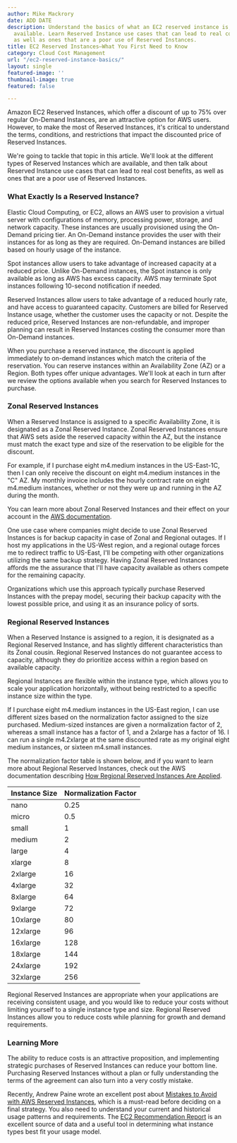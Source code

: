```yaml
---
author: Mike Mackrory
date: ADD DATE
description: Understand the basics of what an EC2 reserved instance is, and the types
  available. Learn Reserved Instance use cases that can lead to real cost benefits,
  as well as ones that are a poor use of Reserved Instances.
title: EC2 Reserved Instances—What You First Need to Know
category: Cloud Cost Management
url: "/ec2-reserved-instance-basics/"
layout: single
featured-image: ''
thumbnail-image: true
featured: false

---
```

Amazon EC2 Reserved Instances, which offer a discount of up to 75% over regular On-Demand Instances, are an attractive option for AWS users. However, to make the most of Reserved Instances, it's critical to understand the terms, conditions, and restrictions that impact the discounted price of Reserved Instances.

We're going to tackle that topic in this article. We'll look at the different types of Reserved Instances which are available, and then talk about Reserved Instance use cases that can lead to real cost benefits, as well as ones that are a poor use of Reserved Instances.

### What Exactly Is a Reserved Instance?

Elastic Cloud Computing, or EC2, allows an AWS user to provision a virtual server with configurations of memory, processing power, storage, and network capacity. These instances are usually provisioned using the On-Demand pricing tier. An On-Demand instance provides the user with their instances for as long as they are required. On-Demand instances are billed based on hourly usage of the instance.

Spot instances allow users to take advantage of increased capacity at a reduced price. Unlike On-Demand instances, the Spot instance is only available as long as AWS has excess capacity. AWS may terminate Spot instances following 10-second notification if needed.

Reserved Instances allow users to take advantage of a reduced hourly rate, and have access to guaranteed capacity. Customers are billed for Reserved Instance usage, whether the customer uses the capacity or not. Despite the reduced price, Reserved Instances are non-refundable, and improper planning can result in Reserved Instances costing the consumer more than On-Demand instances.

When you purchase a reserved instance, the discount is applied immediately to on-demand instances which match the criteria of the reservation. You can reserve instances within an Availability Zone (AZ) or a Region. Both types offer unique advantages. We'll look at each in turn after we review the options available when you search for Reserved Instances to purchase.

### Zonal Reserved Instances

When a Reserved Instance is assigned to a specific Availability Zone, it is designated as a Zonal Reserved Instance. Zonal Reserved Instances ensure that AWS sets aside the reserved capacity within the AZ, but the instance must match the exact type and size of the reservation to be eligible for the discount.

For example, if I purchase eight m4.medium instances in the US-East-1C, then I can only receive the discount on eight m4.medium instances in the "C" AZ. My monthly invoice includes the hourly contract rate on eight m4.medium instances, whether or not they were up and running in the AZ during the month.

You can learn more about Zonal Reserved Instances and their effect on your account in the [AWS documentation](https://docs.aws.amazon.com/AWSEC2/latest/UserGuide/apply_ri.html#apply-zonal-ri).

One use case where companies might decide to use Zonal Reserved Instances is for backup capacity in case of Zonal and Regional outages. If I host my applications in the US-West region, and a regional outage forces me to redirect traffic to US-East, I'll be competing with other organizations utilizing the same backup strategy. Having Zonal Reserved Instances affords me the assurance that I'll have capacity available as others compete for the remaining capacity.

Organizations which use this approach typically purchase Reserved Instances with the prepay model, securing their backup capacity with the lowest possible price, and using it as an insurance policy of sorts.

### Regional Reserved Instances

When a Reserved Instance is assigned to a region, it is designated as a Regional Reserved Instance, and has slightly different characteristics than its Zonal cousin. Regional Reserved Instances do not guarantee access to capacity, although they do prioritize access within a region based on available capacity.

Regional Instances are flexible within the instance type, which allows you to scale your application horizontally, without being restricted to a specific instance size within the type.

If I purchase eight m4.medium instances in the US-East region, I can use different sizes based on the normalization factor assigned to the size purchased. Medium-sized instances are given a normalization factor of 2, whereas a small instance has a factor of 1, and a 2xlarge has a factor of 16. I can run a single m4.2xlarge at the same discounted rate as my original eight medium instances, or sixteen m4.small instances.

The normalization factor table is shown below, and if you want to learn more about Regional Reserved Instances, check out the AWS documentation describing [How Regional Reserved Instances Are Applied](https://docs.aws.amazon.com/AWSEC2/latest/UserGuide/apply_ri.html#apply-regional-ri).

<script>$(document).ready(function () {
  $(".post-content table").addClass("table").addClass("table-striped");
});</script>

Instance Size | Normalization Factor
--------------|---------------------
nano  | 0.25
micro  | 0.5
small  |  1
medium  | 2
large  | 4
xlarge  |  8
2xlarge  | 16
4xlarge  | 32
8xlarge  | 64
9xlarge  | 72
10xlarge  | 80
12xlarge  | 96
16xlarge  | 128
18xlarge  | 144
24xlarge  | 192  
32xlarge  | 256

Regional Reserved Instances are appropriate when your applications are receiving consistent usage, and you would like to reduce your costs without limiting yourself to a single instance type and size. Regional Reserved Instances allow you to reduce costs while planning for growth and demand requirements.

### Learning More

The ability to reduce costs is an attractive proposition, and implementing strategic purchases of Reserved Instances can reduce your bottom line. Purchasing Reserved Instances without a plan or fully understanding the terms of the agreement can also turn into a very costly mistake.

Recently, Andrew Paine wrote an excellent post about [Mistakes to Avoid with AWS Reserved Instances](/aws-reserved-instances-mistake/), which is a must-read before deciding on a final strategy. You also need to understand your current and historical usage patterns and requirements. The [EC2 Recommendation Report](https://docs.metricly.com/reports/reports-ec2-recommendations/) is an excellent source of data and a useful tool in determining what instance types best fit your usage model.